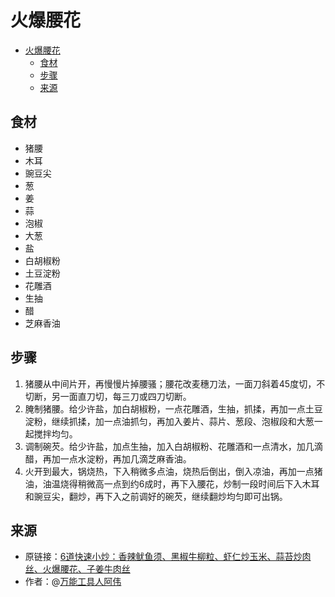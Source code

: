 # 火爆腰花
- [火爆腰花](#火爆腰花)
  - [食材](#食材)
  - [步骤](#步骤)
  - [来源](#来源)
## 食材
* 猪腰
* 木耳
* 豌豆尖
* 葱
* 姜
* 蒜
* 泡椒
* 大葱
* 盐
* 白胡椒粉
* 土豆淀粉
* 花雕酒
* 生抽
* 醋
* 芝麻香油
## 步骤
1. 猪腰从中间片开，再慢慢片掉腰骚；腰花改麦穗刀法，一面刀斜着45度切，不切断，另一面直刀切，每三刀或四刀切断。
2. 腌制猪腰。给少许盐，加白胡椒粉，一点花雕酒，生抽，抓揉，再加一点土豆淀粉，继续抓揉，加一点油抓匀，再加入姜片、蒜片、葱段、泡椒段和大葱一起搅拌均匀。
3. 调制碗芡。给少许盐，加点生抽，加入白胡椒粉、花雕酒和一点清水，加几滴醋，再加一点水淀粉，再加几滴芝麻香油。
4. 火开到最大，锅烧热，下入稍微多点油，烧热后倒出，倒入凉油，再加一点猪油，油温烧得稍微高一点到约6成时，再下入腰花，炒制一段时间后下入木耳和豌豆尖，翻炒，再下入之前调好的碗芡，继续翻炒均匀即可出锅。
## 来源
* 原链接：[6道快速小炒：香辣鱿鱼须、黑椒牛柳粒、虾仁炒玉米、蒜苔炒肉丝、火爆腰花、子姜牛肉丝](https://www.bilibili.com/video/BV14j411n7Xe/)
* 作者：@[万能工具人阿伟](https://space.bilibili.com/689222371)